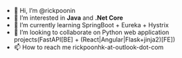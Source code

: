 - 👋 Hi, I’m @rickpoonin
- 👀 I’m interested in <b>Java</b> and <b>.Net Core</b>
- 🌱 I’m currently learning SpringBoot + Eureka + Hystrix
- 💞️ I’m looking to collaborate on Python web application projects(FastAPI[BE] + (React|Angular|Flask+jinja2)[FE])
- 📫 How to reach me rickpoonhk-at-outlook-dot-com

<!---
rickpoonin/rickpoonin is a ✨ special ✨ repository because its `README.md` (this file) appears on your GitHub profile.
You can click the Preview link to take a look at your changes.
--->
